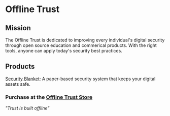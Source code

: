# Offline Trust

## Mission
The Offline Trust is dedicated to improving every individual's digital security through open source education and commerical products. With the right tools, anyone can apply today's security best practices.

## Products
[Security Blanket](./security-blanket.md): A paper-based security system that keeps your digital assets safe. 

### Purchase at the [Offline Trust Store](https://shop.offlinetrust.com)

*"Trust is built offline"*